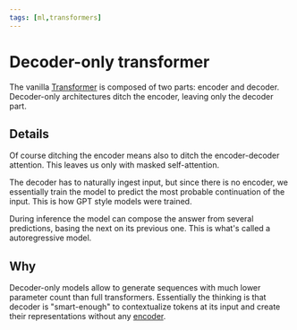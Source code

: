 ```yaml
---
tags: [ml,transformers]
---
```

# Decoder-only transformer

The vanilla [Transformer](./transformer.md) is composed of two parts: encoder
and decoder. Decoder-only architectures ditch the encoder, leaving only the
decoder part.

## Details

Of course ditching the encoder means also to ditch the encoder-decoder
attention. This leaves us only with masked self-attention.

The decoder has to naturally ingest input, but since there is no encoder, we
essentially train the model to predict the most probable continuation of the
input. This is how GPT style models were trained.

During inference the model can compose the answer from several predictions,
basing the next on its previous one. This is what's called a autoregressive
model.

## Why

Decoder-only models allow to generate sequences with much lower parameter count
than full transformers. Essentially the thinking is that decoder is
"smart-enough" to contextualize tokens at its input and create their
representations without any [encoder](./encoder_only_transformer.md).


